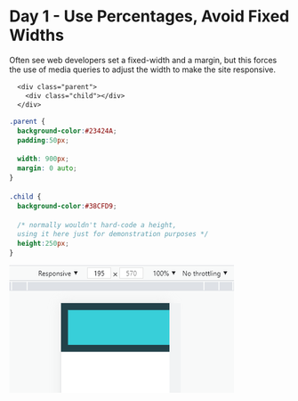 # Day 1 - Use Percentages, Avoid Fixed Widths

Often see web developers set a fixed-width and a margin, but this forces the use of media queries to adjust the width to make the site responsive. 

```markup
  <div class="parent">
    <div class="child"></div>
  </div>
```

```css
.parent {
  background-color:#23424A;
  padding:50px;

  width: 900px;
  margin: 0 auto;
}

.child {
  background-color:#38CFD9;

  /* normally wouldn't hard-code a height,
  using it here just for demonstration purposes */
  height:250px;
}
```

![](../../../.gitbook/assets/image%20%2816%29.png)

